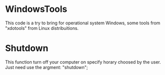 # WindowsTools
This code is a try to bring for operational system Windows, some tools from "xdotools" from Linux distribuitions.

# Shutdown
This function turn off your computer on specify horary choosed by the user. 
Just need use the argment: "shutdown";
